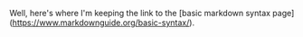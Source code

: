 Well, here's where I'm keeping the link to the [basic markdown syntax page] (https://www.markdownguide.org/basic-syntax/).